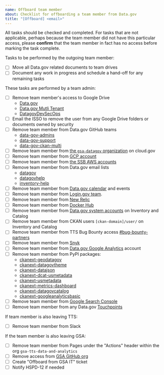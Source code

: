```yaml
---
name: Offboard team member
about: Checklist for offboarding a team member from Data.gov
title: "[Offboard] <email>"
---
```

All tasks should be checked and completed. For tasks that are not applicable, perhaps because the team member did not have this particular access, please **confirm** that the team member in fact has no access before marking the task complete.

Tasks to be performed by the outgoing team member:

- [ ] Move all Data.gov related documents to team drives
- [ ] Document any work in progress and schedule a hand-off for any remaining tasks

These tasks are performed by a team admin:

- [ ] Remove team member's access to Google Drive
  - [Data.gov](https://drive.google.com/drive/folders/0AMRwhrSyJ5R4Uk9PVA)
  - [Data.gov Mutli Tenant](https://drive.google.com/drive/folders/0ALb0g1S27SJPUk9PVA)
  - [DatagovDevSecOps](https://drive.google.com/drive/folders/1Ac1dUmzTLTsDv8A8TSyLzrXo1a7hm4NF)
- [ ] Email the ISSO to remove the user from any Google Drive folders or documents owned by security
- [ ] Remove team member from Data.gov GitHub teams
  - [data-gov-admins](https://github.com/orgs/GSA/teams/data-gov-admin/members)
  - [data-gov-support](https://github.com/orgs/GSA/teams/data-gov-support/members)
  - [data-gov-ckan-multi](https://github.com/orgs/GSA/teams/data-gov-ckan-multi/members)
- [ ] Remove team member from [the `gsa-datagov` organization](https://dashboard.fr.cloud.gov/cloud-foundry/2oBn9LBurIXUNpfmtZCQTCHnxUM/organizations/90047c5d-337f-4802-bd48-2149a4265040/users) on cloud.gov
- [ ] Remove team member from [GCP account](https://console.cloud.google.com/iam-admin/iam?project=tts-datagov)
- [ ] Remove team member from [the SSB AWS accounts](https://github.com/18F/aws-admin/blob/main/terraform/datagov-iam.tf)
- [ ] Remove team member from Data.gov email lists
  - [datagov](https://groups.google.com/a/gsa.gov/forum/#!forum/datagov)
  - [datagovhelp](https://groups.google.com/a/gsa.gov/forum/#!forum/datagovhelp)
  - [inventory-help](https://groups.google.com/a/gsa.gov/forum/#!forum/inventory-help)
- [ ] Remove team member from [Data.gov calendar](https://calendar.google.com/calendar/r/settings/calendar/Z3NhLmdvdl9zcjZ0NG52YjRhOTNjNnNzdHRxYXAzbjZtMEBncm91cC5jYWxlbmRhci5nb29nbGUuY29t) and events
- [ ] Remove team member from [Login.gov team](https://dashboard.int.identitysandbox.gov/teams/174).
- [ ] Remove team member from [New Relic](https://newrelic.com)
- [ ] Remove team member from [Docker Hub](https://cloud.docker.com/orgs/datagov/teams)
- [ ] Remove team member from [Data.gov system accounts](https://github.com/gsa/data.gov/wiki/CKAN-commands#system-administrator-accounts) on Inventory and Catalog
- [ ] Remove team member from CKAN users `[ckan-domain]/user/` on Inventory and Catalog
- [ ] Remove team member from TTS Bug Bounty access [#bug-bounty-partners](https://gsa-tts.slack.com/messages/C5JQCD9PH)
- [ ] Remove team member from [Snyk](https://app.snyk.io/org/data.gov/manage/members)
- [ ] Remove team member from [Data.gov Google Analytics](https://analytics.google.com/analytics/web/#/a42145528w85560911p88728213/admin/suiteusermanagement/account) account
- [ ] Remove team member from PyPI packages:
  - [ckanext-geodatagov](https://pypi.org/project/ckanext-geodatagov/)
  - [ckanext-datagovtheme](https://pypi.org/project/ckanext-datagovtheme/)
  - [ckanext-datajson](https://pypi.org/project/ckanext-datajson/)
  - [ckanext-dcat-usmetadata](https://pypi.org/project/ckanext-dcat-usmetadata/)
  - [ckanext-usmetadata](https://pypi.org/project/ckanext-usmetadata/)
  - [ckanext-metrics-dashboard](https://pypi.org/project/ckanext-metrics-dashboard/)
  - [ckanext-datagovcatalog](https://pypi.org/project/ckanext-datagovcatalog/)
  - [ckanext-googleanalyticsbasic](https://pypi.org/project/ckanext-googleanalyticsbasic/)
- [ ] Remove team member from [Google Search Console](https://search.google.com/search-console/about)
- [ ] Remove team member from any Data.gov [Touchpoints](https://touchpoints.app.cloud.gov/)

If team member is also leaving TTS:

- [ ] Remove team member from Slack

If the team member is also leaving GSA:

- [ ] Remove team member from Pages under the "Actions" header within the org `gsa-tts-data-and-analytics`
- [ ] Remove access from [GSA GitHub org](https://github.com/GSA/GitHub-Administration/blob/master/README.md#removing-access-to-the-gsa-organization)
- [ ] Create "Offboard from GSA IT" ticket
- [ ] Notify HSPD-12 if needed
